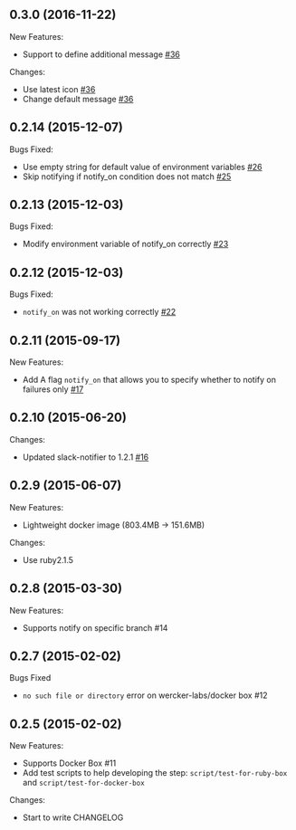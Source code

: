 ## 0.3.0 (2016-11-22)
New Features:

* Support to define additional message [#36](https://github.com/wantedly/step-pretty-slack-notify/pull/36)

Changes:

* Use latest icon [#36](https://github.com/wantedly/step-pretty-slack-notify/pull/36)
* Change default message [#36](https://github.com/wantedly/step-pretty-slack-notify/pull/36)

## 0.2.14 (2015-12-07)
Bugs Fixed:

* Use empty string for default value of environment variables [#26](https://github.com/wantedly/step-pretty-slack-notify/pull/26)
* Skip notifying if notify_on condition does not match [#25](https://github.com/wantedly/step-pretty-slack-notify/pull/25)

## 0.2.13 (2015-12-03)
Bugs Fixed:

* Modify environment variable of notify_on correctly [#23](https://github.com/wantedly/step-pretty-slack-notify/pull/23)

## 0.2.12 (2015-12-03)
Bugs Fixed:

* `notify_on` was not working correctly [#22](https://github.com/wantedly/step-pretty-slack-notify/pull/22)

## 0.2.11 (2015-09-17)
New Features:

* Add A flag `notify_on` that allows you to specify whether to notify on failures only [#17](https://github.com/wantedly/step-pretty-slack-notify/issues/17)

## 0.2.10 (2015-06-20)
Changes:

* Updated slack-notifier to 1.2.1 [#16](https://github.com/wantedly/step-pretty-slack-notify/pull/16)

## 0.2.9 (2015-06-07)
New Features:

* Lightweight docker image (803.4MB -> 151.6MB)

Changes:

* Use ruby2.1.5

## 0.2.8 (2015-03-30)

New Features:

* Supports notify on specific branch #14

## 0.2.7 (2015-02-02)

Bugs Fixed

* `no such file or directory` error on wercker-labs/docker box #12

## 0.2.5 (2015-02-02)

New Features:

* Supports Docker Box #11
* Add test scripts to help developing the step: `script/test-for-ruby-box` and `script/test-for-docker-box`

Changes:

* Start to write CHANGELOG
